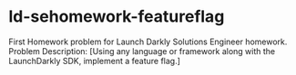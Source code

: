 # ld-sehomework-featureflag
First Homework problem for Launch Darkly Solutions Engineer homework. Problem Description: [Using any language or framework along with the LaunchDarkly SDK, implement a feature flag.] 
